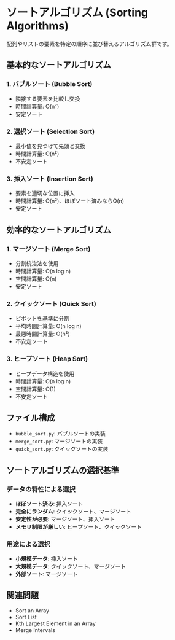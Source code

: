 # ソートアルゴリズム (Sorting Algorithms)

配列やリストの要素を特定の順序に並び替えるアルゴリズム群です。

## 基本的なソートアルゴリズム

### 1. バブルソート (Bubble Sort)

- 隣接する要素を比較し交換
- 時間計算量: O(n²)
- 安定ソート

### 2. 選択ソート (Selection Sort)

- 最小値を見つけて先頭と交換
- 時間計算量: O(n²)
- 不安定ソート

### 3. 挿入ソート (Insertion Sort)

- 要素を適切な位置に挿入
- 時間計算量: O(n²)、ほぼソート済みならO(n)
- 安定ソート

## 効率的なソートアルゴリズム

### 1. マージソート (Merge Sort)

- 分割統治法を使用
- 時間計算量: O(n log n)
- 空間計算量: O(n)
- 安定ソート

### 2. クイックソート (Quick Sort)

- ピボットを基準に分割
- 平均時間計算量: O(n log n)
- 最悪時間計算量: O(n²)
- 不安定ソート

### 3. ヒープソート (Heap Sort)

- ヒープデータ構造を使用
- 時間計算量: O(n log n)
- 空間計算量: O(1)
- 不安定ソート

## ファイル構成

- `bubble_sort.py`: バブルソートの実装
- `merge_sort.py`: マージソートの実装
- `quick_sort.py`: クイックソートの実装

## ソートアルゴリズムの選択基準

### データの特性による選択

- **ほぼソート済み**: 挿入ソート
- **完全にランダム**: クイックソート、マージソート
- **安定性が必要**: マージソート、挿入ソート
- **メモリ制限が厳しい**: ヒープソート、クイックソート

### 用途による選択

- **小規模データ**: 挿入ソート
- **大規模データ**: クイックソート、マージソート
- **外部ソート**: マージソート

## 関連問題

-  Sort an Array
-  Sort List
-  Kth Largest Element in an Array
-  Merge Intervals
